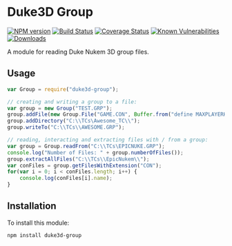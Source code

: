 # Duke3D Group

[![NPM version][npm-version-image]][npm-url]
[![Build Status][build-status-image]][build-status-url]
[![Coverage Status][coverage-image]][coverage-url]
[![Known Vulnerabilities][vulnerabilities-image]][vulnerabilities-url]
[![Downloads][npm-downloads-image]][npm-url]

A module for reading Duke Nukem 3D group files.

## Usage

```javascript
var Group = require("duke3d-group");

// creating and writing a group to a file:
var group = new Group("TEST.GRP");
group.addFile(new Group.File("GAME.CON", Buffer.from("define MAXPLAYERHEALTH 420")));
group.addDirectory("C:\\TCs\Awesome_TC\\");
group.writeTo("C:\\TCs\\AWESOME.GRP");

// reading, interacting and extracting files with / from a group:
var group = Group.readFrom("C:\\TCs\EPICNUKE.GRP");
console.log("Number of Files: " + group.numberOfFiles());
group.extractAllFiles("C:\\TCs\\EpicNukem\\");
var conFiles = group.getFilesWithExtension("CON");
for(var i = 0; i < conFiles.length; i++) {
    console.log(conFiles[i].name);
}
```

## Installation

To install this module:
```bash
npm install duke3d-group
```

[npm-url]: https://www.npmjs.com/package/duke3d-group
[npm-version-image]: https://img.shields.io/npm/v/duke3d-group.svg
[npm-downloads-image]: http://img.shields.io/npm/dm/duke3d-group.svg

[build-status-url]: https://travis-ci.org/nitro404/duke3d-group
[build-status-image]: https://travis-ci.org/nitro404/duke3d-group.svg?branch=master

[coverage-url]: https://coveralls.io/github/nitro404/duke3d-group?branch=master
[coverage-image]: https://coveralls.io/repos/github/nitro404/duke3d-group/badge.svg?branch=master

[vulnerabilities-url]: https://snyk.io/test/github/nitro404/duke3d-group?targetFile=package.json
[vulnerabilities-image]: https://snyk.io/test/github/nitro404/duke3d-group/badge.svg?targetFile=package.json
